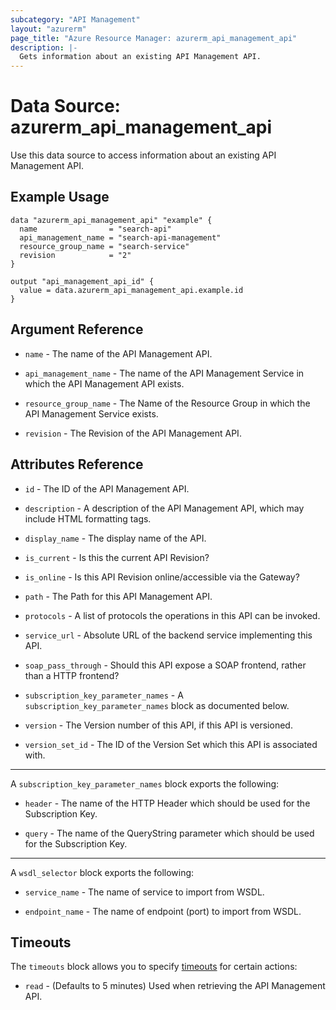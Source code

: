 ```yaml
---
subcategory: "API Management"
layout: "azurerm"
page_title: "Azure Resource Manager: azurerm_api_management_api"
description: |-
  Gets information about an existing API Management API.
---
```


# Data Source: azurerm_api_management_api

Use this data source to access information about an existing API Management API.

## Example Usage

```hcl
data "azurerm_api_management_api" "example" {
  name                = "search-api"
  api_management_name = "search-api-management"
  resource_group_name = "search-service"
  revision            = "2"
}

output "api_management_api_id" {
  value = data.azurerm_api_management_api.example.id
}
```

## Argument Reference

* `name` - The name of the API Management API.

* `api_management_name` - The name of the API Management Service in which the API Management API exists.

* `resource_group_name` - The Name of the Resource Group in which the API Management Service exists.

* `revision` - The Revision of the API Management API.

## Attributes Reference

* `id` - The ID of the API Management API.

* `description` - A description of the API Management API, which may include HTML formatting tags.

* `display_name` - The display name of the API.

* `is_current` - Is this the current API Revision?

* `is_online` - Is this API Revision online/accessible via the Gateway?

* `path` - The Path for this API Management API.

* `protocols` - A list of protocols the operations in this API can be invoked.

* `service_url` - Absolute URL of the backend service implementing this API.

* `soap_pass_through` - Should this API expose a SOAP frontend, rather than a HTTP frontend?

* `subscription_key_parameter_names` - A `subscription_key_parameter_names` block as documented below.

* `version` - The Version number of this API, if this API is versioned.

* `version_set_id` - The ID of the Version Set which this API is associated with.

---

A `subscription_key_parameter_names` block exports the following:

* `header` - The name of the HTTP Header which should be used for the Subscription Key.

* `query` - The name of the QueryString parameter which should be used for the Subscription Key.

---

A `wsdl_selector` block exports the following:

* `service_name` - The name of service to import from WSDL.

* `endpoint_name` - The name of endpoint (port) to import from WSDL.

## Timeouts

The `timeouts` block allows you to specify [timeouts](https://www.terraform.io/docs/configuration/resources.html#timeouts) for certain actions:

* `read` - (Defaults to 5 minutes) Used when retrieving the API Management API.
